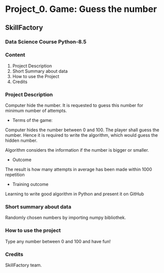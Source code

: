 # Project_0. Game: Guess the number
## SkillFactory 
### Data Science Course Python-8.5
### **Content**
1. Project Description 
2. Short Summary about data
3. How to use the Project
4. Credits

### **Project Description**
Computer hide the number. It is requested to guess this number for minimum number of attempts.

* Terms of the game:

Computer hides the number between 0 and 100. The player shall guess the number. Hence it is required to write the algorithm, which would guess the hidden number.

Algorithm considers the information if the number is bigger or smaller.

* Outcome

The result is how many attempts in average has been made within 1000 repetition 

* Training outcome

Learning to write good algorithm in Python and present it on GitHub

### **Short summary about data**
Randomly chosen numbers by importing numpy bibliothek. 

### **How to use the project**
Type any number between 0 and 100 and have fun!

### **Credits**
SkillFactory team.
